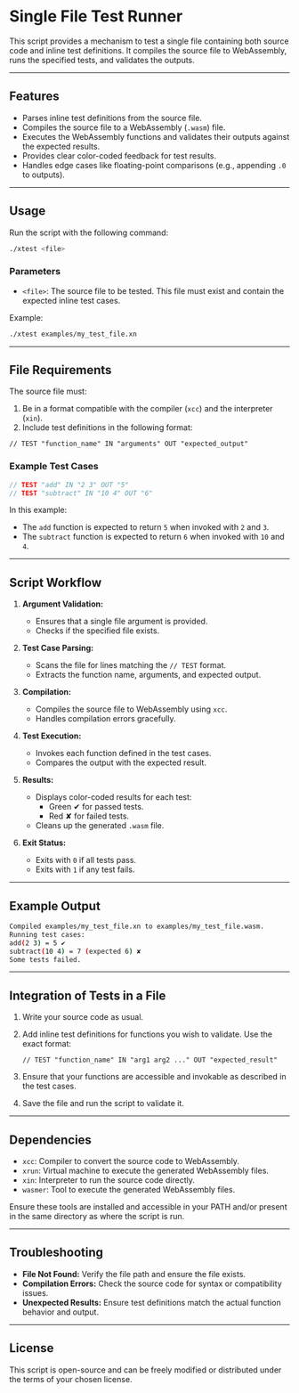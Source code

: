 # Single File Test Runner

This script provides a mechanism to test a single file containing both source code and inline test definitions. It compiles the source file to WebAssembly, runs the specified tests, and validates the outputs.

---

## Features

- Parses inline test definitions from the source file.
- Compiles the source file to a WebAssembly (`.wasm`) file.
- Executes the WebAssembly functions and validates their outputs against the expected results.
- Provides clear color-coded feedback for test results.
- Handles edge cases like floating-point comparisons (e.g., appending `.0` to outputs).

---

## Usage

Run the script with the following command:

```bash
./xtest <file>
```

### Parameters

- `<file>`: The source file to be tested. This file must exist and contain the expected inline test cases.

Example:

```bash
./xtest examples/my_test_file.xn
```

---

## File Requirements

The source file must:

1. Be in a format compatible with the compiler (`xcc`) and the interpreter (`xin`).
2. Include test definitions in the following format:

```
// TEST "function_name" IN "arguments" OUT "expected_output"
```

### Example Test Cases

```c
// TEST "add" IN "2 3" OUT "5"
// TEST "subtract" IN "10 4" OUT "6"
```

In this example:
- The `add` function is expected to return `5` when invoked with `2` and `3`.
- The `subtract` function is expected to return `6` when invoked with `10` and `4`.

---

## Script Workflow

1. **Argument Validation:**
   - Ensures that a single file argument is provided.
   - Checks if the specified file exists.

2. **Test Case Parsing:**
   - Scans the file for lines matching the `// TEST` format.
   - Extracts the function name, arguments, and expected output.

3. **Compilation:**
   - Compiles the source file to WebAssembly using `xcc`.
   - Handles compilation errors gracefully.

4. **Test Execution:**
   - Invokes each function defined in the test cases.
   - Compares the output with the expected result.

5. **Results:**
   - Displays color-coded results for each test:
     - Green ✔ for passed tests.
     - Red ✘ for failed tests.
   - Cleans up the generated `.wasm` file.

6. **Exit Status:**
   - Exits with `0` if all tests pass.
   - Exits with `1` if any test fails.

---

## Example Output

```bash
Compiled examples/my_test_file.xn to examples/my_test_file.wasm.
Running test cases:
add(2 3) = 5 ✔
subtract(10 4) = 7 (expected 6) ✘
Some tests failed.
```

---

## Integration of Tests in a File

1. Write your source code as usual.
2. Add inline test definitions for functions you wish to validate. Use the exact format:

   ```
   // TEST "function_name" IN "arg1 arg2 ..." OUT "expected_result"
   ```

3. Ensure that your functions are accessible and invokable as described in the test cases.
4. Save the file and run the script to validate it.

---

## Dependencies

- `xcc`: Compiler to convert the source code to WebAssembly.
- `xrun`: Virtual machine to execute the generated WebAssembly files.
- `xin`: Interpreter to run the source code directly.
- `wasmer`: Tool to execute the generated WebAssembly files.

Ensure these tools are installed and accessible in your PATH and/or present in the same directory as where the script is run.

---

## Troubleshooting

- **File Not Found:** Verify the file path and ensure the file exists.
- **Compilation Errors:** Check the source code for syntax or compatibility issues.
- **Unexpected Results:** Ensure test definitions match the actual function behavior and output.

---

## License

This script is open-source and can be freely modified or distributed under the terms of your chosen license.
